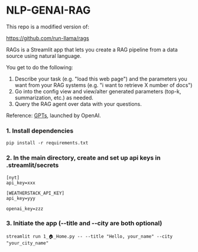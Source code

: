 # NLP-GENAI-RAG

This repo is a modified version of:

https://github.com/run-llama/rags

RAGs is a Streamlit app that lets you create a RAG pipeline from a data source using natural language.

You get to do the following:
1. Describe your task (e.g. "load this web page") and the parameters you want from your RAG systems (e.g. "i want to retrieve X number of docs")
2. Go into the config view and view/alter generated parameters (top-k, summarization, etc.) as needed.
3. Query the RAG agent over data with your questions.

Reference: [GPTs](https://openai.com/blog/introducing-gpts), launched by OpenAI.

### 1. Install dependencies
```commandline
pip install -r requirements.txt
```
### 2. In the main directory, create and set up api keys in .streamlit/secrets
```commandline
[nyt]
api_key=xxx

[WEATHERSTACK_API_KEY]
api_key=yyy

openai_key=zzz
```

### 3. Initiate the app (--title and --city are both optional)
```commandline 
streamlit run 1_🏠_Home.py -- --title "Hello, your_name" --city "your_city_name"

```

